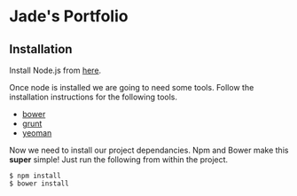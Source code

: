 
# Jade's Portfolio

## Installation

Install Node.js from [here](http://nodejs.org/).

Once node is installed we are going to need some tools. Follow
the installation instructions for the following tools.

- [bower](http://bower.io/)
- [grunt](http://gruntjs.com/)
- [yeoman](http://yeoman.io/)

Now we need to install our project dependancies. Npm and Bower
make this **super** simple! Just run the following from within
the project.  

```
$ npm install
$ bower install
```
